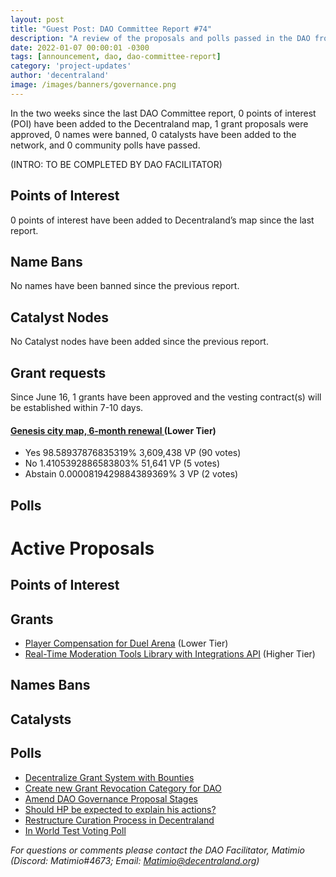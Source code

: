 ```yaml
---
layout: post
title: "Guest Post: DAO Committee Report #74"
description: "A review of the proposals and polls passed in the DAO from June 16 through June 30".
date: 2022-01-07 00:00:01 -0300
tags: [announcement, dao, dao-committee-report]
category: 'project-updates'
author: 'decentraland'
image: /images/banners/governance.png
---
```


In the two weeks since the last DAO Committee report, 0 points of interest (POI) have been added to the Decentraland map, 1 grant proposals were approved, 0 names were banned, 0 catalysts have been added to the network, and 0 community polls have passed.

(INTRO: TO BE COMPLETED BY DAO FACILITATOR)

## Points of Interest
0 points of interest have been added to Decentraland’s map since the last report.


## Name Bans

No names have been banned since the previous report.

## Catalyst Nodes
No Catalyst nodes have been added since the previous report.


## Grant requests
Since June 16, 1 grants have been approved and the vesting contract(s) will be established within 7-10 days.


#### [Genesis city map, 6-month renewal ](https://governance.decentraland.org/proposal/?id=542de96c-4e50-416e-b9e7-4650b6b82ae7) (Lower Tier)

* Yes 98.58937876835319% 3,609,438 VP (90 votes)
* No 1.4105392886583803% 51,641 VP (5 votes)
* Abstain 0.0000819429884389369% 3 VP (2 votes)


## Polls


# Active Proposals

## Points of Interest


## Grants

* [Player Compensation for Duel Arena](https://governance.decentraland.org/proposal/?id=f4b8dba9-db3f-4f3c-a731-bd47141477e1) (Lower Tier)
* [Real-Time Moderation Tools Library with Integrations API](https://governance.decentraland.org/proposal/?id=ff630e17-5321-49fa-9796-7b782fc5c3a5) (Higher Tier)

## Names Bans


## Catalysts


## Polls

* [Decentralize Grant System with Bounties](https://governance.decentraland.org/proposal/?id=9ea92b21-4795-48aa-a160-14ad32f31701)
* [Create new Grant Revocation Category for DAO](https://governance.decentraland.org/proposal/?id=07f7a149-4681-411f-9dbb-87e29a584967)
* [Amend DAO Governance Proposal Stages](https://governance.decentraland.org/proposal/?id=a42d76fb-d2b4-4da2-b94c-b07eea85b930)
* [Should HP be expected to explain his actions?](https://governance.decentraland.org/proposal/?id=1355af96-4a7d-4590-a02e-da51049631fc)
* [Restructure Curation Process in Decentraland](https://governance.decentraland.org/proposal/?id=e90262f4-92fb-4929-a535-a10a59ce4d67)
* [In World Test Voting Poll](https://governance.decentraland.org/proposal/?id=5674e813-4024-4c10-8cce-546795a44e94)

*For questions or comments please contact the DAO Facilitator, Matimio (Discord: Matimio#4673; Email: [Matimio@decentraland.org](mailto:Matimio@decentraland.org))*